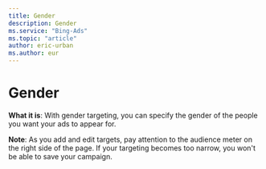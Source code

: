 ```yaml
---
title: Gender
description: Gender
ms.service: "Bing-Ads"
ms.topic: "article"
author: eric-urban
ms.author: eur
---
```


# Gender

**What it is**: With gender targeting, you can specify the gender of the people you want your ads to appear for.

**Note**: As you add and edit targets, pay attention to the audience meter on the right side of the page. If your targeting becomes too narrow, you won't be able to save your campaign.


